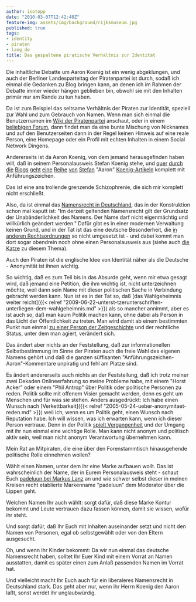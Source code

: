 ```yaml
---
author: isotopp
date: "2010-03-07T12:42:40Z"
feature-img: assets/img/background/rijksmuseum.jpg
published: true
tags:
- identity
- piraten
- lang_de
title: Das gespaltene piratische Verhältnis zur Identität
---
```

Die inhaltliche Debatte um Aaron Koenig ist ein wenig abgeklungen, und auch
der Berliner Landesparteitag der Piratenpartei ist durch, sodaß ich einmal
die Gedanken zu Blog bringen kann, an denen ich im Rahmen der Debatte immer
wieder hängen geblieben bin, obwohl sie mit den Inhalten primär nur am Rande
zu tun haben.

Da ist zum Beispiel das seltsame Verhältnis der Piraten zur Identität,
speziell zur Wahl und zum Gebrauch von Namen. Wenn man sich einmal die
Benutzernamen im
[Wiki der Piratenpartei](http://wiki.piratenpartei.de/Spezial:Benutzer)
anschaut, oder in einem
[beliebigen Forum](https://forum.piratenpartei.de), dann findet man da eine
bunte Mischung von Nicknames und auf den Benutzerseiten dann in der Regel
keinen Hinweis auf eine reale Person, eine Homepage oder ein Profil mit
echten Inhalten in einem Social Network Dingens.

Andererseits ist da Aaron Koenig, von dem jemand herausgefinden haben will,
daß in seinem Personalausweis Stefan Koenig stehe, und
[quer](http://www.mein-parteibuch.com/blog/2010/02/22/apropos-stefan-aaron-koenig/) 
[durch](http://forum.piratenpartei.de/viewtopic.php?f=1&t=15292) 
[die](http://blog.christian-hufgard.de/ich_habe_stefan_aaron_koenig_nicht_gewaehlt-2010-02-12) 
[Blogs](http://blog.pantoffelpunk.de/brechmittel/geh-denken-stefan-koenig) 
[geht](http://silkepp.wordpress.com/2010/02/21/krieg/) 
[eine](https://www.piratenpartei-hamburg.de/2010-02-23/wir-entziehen-stefan-aaron-koenig-das-vertrauen) 
[Reihe](http://twitgeridoo.wordpress.com/2010/02/22/stefan-aaron-koenig-das-spiel-ist-aus/) 
[von](http://rz.koepke.net/?p=4597) 
[Stefan](http://piratenfrau.net/?p=206) "Aaron" 
[Koenig-Artikeln](http://www.google.de/search?q=stefan+aaron+Koenig) komplett mit Anführungszeichen.

Das ist eine ans trollende grenzende Schizophrenie, die sich mir komplett
nicht erschließt.

Also, da ist einmal das 
[Namensrecht in Deutschland](http://de.wikipedia.org/wiki/Namensrecht#Deutschland), das in
der Konstruktion schon mal kaputt ist: "Im derzeit geltenden Namensrecht
gilt der Grundsatz der Unabänderlichkeit des Namens. Der Name darf nicht
eigenmächtig und willkürlich geändert werden." Dafür gibt es in einer
modernen Verwaltung keinen Grund, und in der Tat ist das eine deutsche
Besonderheit, die
[in anderen Rechtsordnungen](http://en.wikipedia.org/wiki/Deed_of_change_of_name) so
nicht umgesetzt ist - und dabei kommt man dort sogar obendrein noch ohne
einen Personalausweis aus (siehe auch
[die Katze](http://katze-mit-wut.azundris.com/archives/16-Moon-Unit-Zappa,-sadly-ignored.html)
zu diesem Thema).

Auch den Piraten ist die englische Idee von Identität näher als die Deutsche -
Anonymität ist ihnen wichtig.

So wichtig, daß es zum Teil bis in das Absurde geht, wenn mir etwa gesagt
wird, daß jemand eine Petition, die ihm wichtig ist, nicht unterzeichnen
möchte, weil dann sein Name mit dieser politischen Sache in Verbindung
gebracht werden kann. Nun ist es in der Tat so, daß
[das Wahlgeheimnis weiter reicht]({{< relref "2009-06-22-unterst-tzerunterschriften-unterliegen-dem-wahlgeheimnis.md" >}})
als so mancher annimmt, aber es ist auch so, daß man kaum Politik machen
kann, ohne dabei als Person in das Licht der Öffentlichkeit zu treten. Man
wird damit ab einem bestimmten Punkt nun einmal
[zu einer Person der Zeitgeschichte](http://de.wikipedia.org/wiki/Person_der_Zeitgeschichte) und
der rechtliche Status, unter dem man agiert, verändert sich.

Das ändert aber nichts an der Feststellung, daß zur informationellen
Selbstbestimmung im Sinne der Piraten auch die freie Wahl des eigenen Namens
gehört und daß die ganzen süffisanten "Anführungszeichen-Aaron"-Kommentare
unpiratig und fehl am Platze sind.

Es ändert andererseits auch nichts an der Feststellung, daß ich trotz meiner
zwei Dekaden Onlineerfahrung so meine Probleme habe, mit einem "Horst Acker"
oder einem "Phil Antrop" über Politik oder politische Personen zu reden.
Politik sollte mit offenem Visier gemacht werden, denn es geht um Menschen
und für was sie stehen. Anders ausgedrückt: Ich habe einen Wunsch nach
[Verkettbarkeit]({{< relref "2005-05-24-ueber-anonymitaet-reden.md" >}})
weil ich, wenn es um Politik geht, einen Wunsch nach
Reputation habe. Ich will wissen, was ich erwarten kann, wenn ich dieser Person
vertraue. Denn in der Politik
[spielt Vergangenheit](http://wiki.piratenpartei.de/2009-07-09_-_Offener_Brief_an_Bodo_Thiesen)
und der Umgang mit ihr nun einmal eine wichtige Rolle. Man kann nicht anonym
und politisch aktiv sein, weil man nicht anonym Verantwortung übernehmen
kann.

Mein Rat an Mitpiraten, die eine über den Forenstammtisch hinausgehende
politische Rolle einnehmen wollen?

Wählt einen Namen, unter dem ihr eine Marke aufbauen wollt. Das ist
wahrscheinlich der Name, der in Eurem Personalausweis steht - schaut Euch
[padeluun bei Markus Lanz](http://www.zdf.de/ZDFmediathek/beitrag/video/987700/Schluss-mit-Vorratsdatenspeicherung#/beitrag/video/987700/Schluss-mit-Vorratsdatenspeicherung)
an und wie schwer selbst dieser in meinen Kreisen recht etablierte
Markenname "padeluun" dem Moderator über die Lippen geht.

Welchen Namen Ihr auch wählt: sorgt dafür, daß diese Marke Kontur bekommt
und Leute vertrauen dazu fassen können, damit sie wissen, wofür ihr steht.

Und sorgt dafür, daß Ihr Euch mit Inhalten auseinander setzt und nicht den
Namen von Personen, egal ob selbstgewählt oder von den Eltern ausgesucht.

Oh, und wenn Ihr Kinder bekommt: Da wir nun einmal das deutsche Namensrecht
haben, solltet Ihr Euer Kind mit einem Vorrat an Namen ausstatten, damit es
später einen zum Anlaß passenden Namen im Vorrat hat.

Und vielleicht macht Ihr Euch auch für ein liberaleres Namensrecht in
Deutschland stark. Das geht aber nur, wenn ihr Herrn Koenig den Aaron laßt,
sonst werdet ihr unglaubwürdig.
